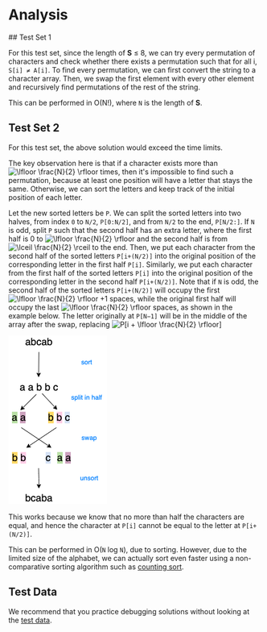 # Analysis

## Test Set 1

For this test set, since the length of **S** ≤ 8, we can try every permutation of characters and check whether there exists a permutation such that for all i, `S[i] ≠ A[i]`. To find every permutation, we can first convert the string to a character array. Then, we swap the first element with every other element and recursively find permutations of the rest of the string.

This can be performed in O(N!), where `N` is the length of **S**.

## Test Set 2

For this test set, the above solution would exceed the time limits.

The key observation here is that if a character exists more than ![\lfloor \frac{N}{2} \rfloor](https://render.githubusercontent.com/render/math?math=%5Clfloor%20%5Cfrac%7BN%7D%7B2%7D%20%5Crfloor) times, then it's impossible to find such a permutation, because at least one position will have a letter that stays the same. Otherwise, we can sort the letters and keep track of the initial position of each letter.

Let the new sorted letters be `P`. We can split the sorted letters into two halves, from index `0` to `N/2`, `P[0:N/2]`, and from `N/2` to the end, `P[N/2:]`. If `N` is odd, split `P` such that the second half has an extra letter, where the first half is 0 to ![\lfloor \frac{N}{2} \rfloor](https://render.githubusercontent.com/render/math?math=%5Clfloor%20%5Cfrac%7BN%7D%7B2%7D%20%5Crfloor) and the second half is from ![\lceil \frac{N}{2} \rceil](https://render.githubusercontent.com/render/math?math=%5Clceil%20%5Cfrac%7BN%7D%7B2%7D%20%5Crceil) to the end. Then, we put each character from the second half of the sorted letters `P[i+(N/2)]` into the original position of the corresponding letter in the first half `P[i]`. Similarly, we put each character from the first half of the sorted letters `P[i]` into the original position of the corresponding letter in the second half `P[i+(N/2)]`. Note that if `N` is odd, the second half of the sorted letters `P[i+(N/2)]` will occupy the first ![\lfloor \frac{N}{2} \rfloor +1](https://render.githubusercontent.com/render/math?math=%5Clfloor%20%5Cfrac%7BN%7D%7B2%7D%20%5Crfloor%20%2B1) spaces, while the original first half will occupy the last ![\lfloor \frac{N}{2} \rfloor](https://render.githubusercontent.com/render/math?math=%5Clfloor%20%5Cfrac%7BN%7D%7B2%7D%20%5Crfloor) spaces, as shown in the example below. The letter originally at `P[N−1]` will be in the middle of the array after the swap, replacing ![P[i + \lfloor \frac{N}{2} \rfloor]](https://render.githubusercontent.com/render/math?math=P%5Bi%20%2B%20%5Clfloor%20%5Cfrac%7BN%7D%7B2%7D%20%5Crfloor%5D)

![Shuffled Anagrams](/images/round-e-shuffled-anagrams-1.png)

This works because we know that no more than half the characters are equal, and hence the character at `P[i]` cannot be equal to the letter at `P[i+(N/2)]`.

This can be performed in O(`N` log `N`), due to sorting. However, due to the limited size of the alphabet, we can actually sort even faster using a non-comparative sorting algorithm such as [counting sort](https://en.wikipedia.org/wiki/Counting_sort).

## Test Data

We recommend that you practice debugging solutions without looking at the [test data](https://codejam.googleapis.com/dashboard/get_file/AQj_6U1-x6WUN3J4UUpc_aIKT6mVEIMZbqk1_7XSAcwvnF2_btFV5BZLei0aJxzYLB4/test_data.zip).

